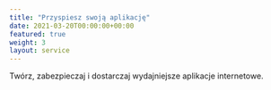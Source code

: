 ```yaml
---
title: "Przyspiesz swoją aplikację"
date: 2021-03-20T00:00:00+00:00
featured: true
weight: 3
layout: service
---
```


Twórz, zabezpieczaj i dostarczaj wydajniejsze aplikacje internetowe.
